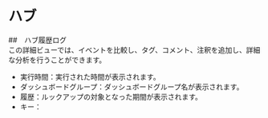 # ハブ
##　ハブ履歴ログ  
この詳細ビューでは、イベントを比較し、タグ、コメント、注釈を追加し、詳細な分析を行うことができます。
- 実行時間：実行された時間が表示されます。
- ダッシュボードグループ：ダッシュボードグループ名が表示されます。
- 履歴：ルックアップの対象となった期間が表示されます。
- キー：<!--要確認-->